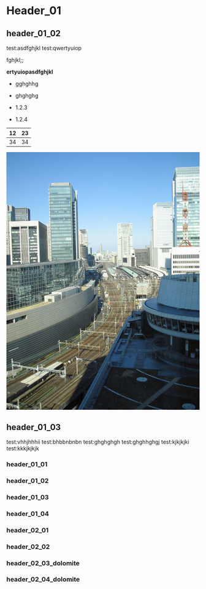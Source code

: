 # Header_01
## header_01_02
test:asdfghjkl
test:qwertyuiop

fghjkl;;

**ertyuiopasdfghjkl**

- gghghhg
- ghghghg

- 1.2.3
- 1.2.4

 12 | 23 
--  | --
 34 | 34 |

![Tokyo_01](img\IMG_0103.JPG)
## header_01_03
test:vhhjhhhii
test:bhbbnbnbn
test:ghghghgh
test:ghghhghgj
test:kjkjkjki
test:kkkjkjkjk
### header_01_01
### header_01_02
### header_01_03
### header_01_04

### header_02_01
### header_02_02

### header_02_03_dolomite
### header_02_04_dolomite

